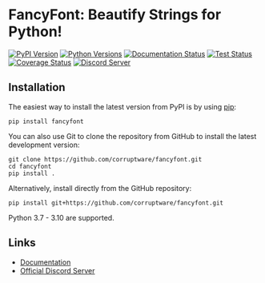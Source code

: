 FancyFont: Beautify Strings for Python!
======

[![PyPI Version](https://img.shields.io/pypi/v/fancyfont?label=PyPI)](https://pypi.org/project/fancyfont/)
[![Python Versions](https://img.shields.io/pypi/pyversions/fancyfont?label=Python)](https://pypi.org/project/fancyfont/)
[![Documentation Status](https://readthedocs.org/projects/fancyfont/badge/?version=latest)](https://fancyfont.readthedocs.io/en/latest/)
[![Test Status](https://github.com/corruptware/fancyfont/workflows/Test/badge.svg)](https://github.com/Corruptware/fancyfont/actions?query=workflow%3ATest)
[![Coverage Status](https://coveralls.io/repos/github/Corruptware/fancyfont/badge.svg?branch=main)](https://coveralls.io/github/Corruptware/fancyfont?branch=main)
[![Discord Server](https://discord.com/api/guilds/988760468615225394/embed.png)](https://discord.gg/bJvqnhg)


Installation
------------

The easiest way to install the latest version from PyPI is by using
[pip](https://pip.pypa.io/):

    pip install fancyfont

You can also use Git to clone the repository from GitHub to install the latest
development version:

    git clone https://github.com/corruptware/fancyfont.git
    cd fancyfont
    pip install .

Alternatively, install directly from the GitHub repository:

    pip install git+https://github.com/corruptware/fancyfont.git

Python 3.7 - 3.10 are supported.

Links
-----

- [Documentation](https://fancyfont.readthedocs.io/en/latest/)
- [Official Discord Server](https://discord.gg/UDjxXezY)
